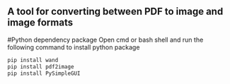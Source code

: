 ## A tool for converting between PDF to image and image formats
#Python  dependency package
Open cmd or bash shell and run the following command to install python package
```bash
pip install wand
pip install pdf2image
pip install PySimpleGUI
```

